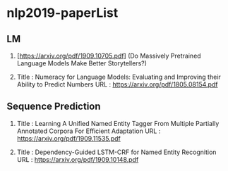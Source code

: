 # nlp2019-paperList


## LM
1. [https://arxiv.org/pdf/1909.10705.pdf] (Do Massively Pretrained Language Models Make Better Storytellers?) 

2. Title : Numeracy for Language Models: Evaluating and Improving their Ability to Predict Numbers
   URL :  https://arxiv.org/pdf/1805.08154.pdf


## Sequence Prediction 

1. Title : Learning A Unified Named Entity Tagger From Multiple Partially Annotated Corpora For Efficient Adaptation
   URL : https://arxiv.org/pdf/1909.11535.pdf
   
2. Title : Dependency-Guided LSTM-CRF for Named Entity Recognition
   URL : https://arxiv.org/pdf/1909.10148.pdf
